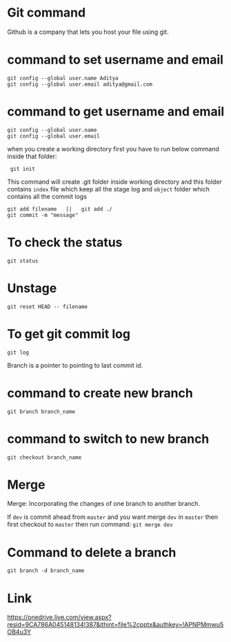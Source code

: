 # Git command

Github is a company that lets you host your file using git.

# command to set username and email
    git config --global user.name Aditya 
    git config --global user.email aditya@gmail.com
# command to get username and email
    git config --global user.name
    git config --global user.email

when you create a working directory first you have to run  below command inside that folder:

     git init
This command will create .git folder inside working directory and this folder contains ```index``` file which keep all the stage log and  ```object``` folder which contains all the commit logs
    
    git add filename   ||   git add ./
    git commit -m "message"
    
# To check the status
    git status

# Unstage 

    git reset HEAD -- filename
    
    
# To get git commit log
    git log
  
Branch is a pointer to pointing to last commit id.

# command to create new branch
    git branch branch_name
# command to switch to new branch
    git checkout branch_name
# Merge    
 Merge: Incorporating the changes of one branch to another branch.
 
 If ```dev``` is commit ahead from ```master``` and you want merge ```dev``` in ```master``` then first checkout to ```master``` then run command: ```git merge dev```

# Command to delete a branch
    git branch -d branch_name


# Link
 https://onedrive.live.com/view.aspx?resid=9CA786A045148134!387&ithint=file%2cpptx&authkey=!APNPMmwu5OB4u3Y
    
 
